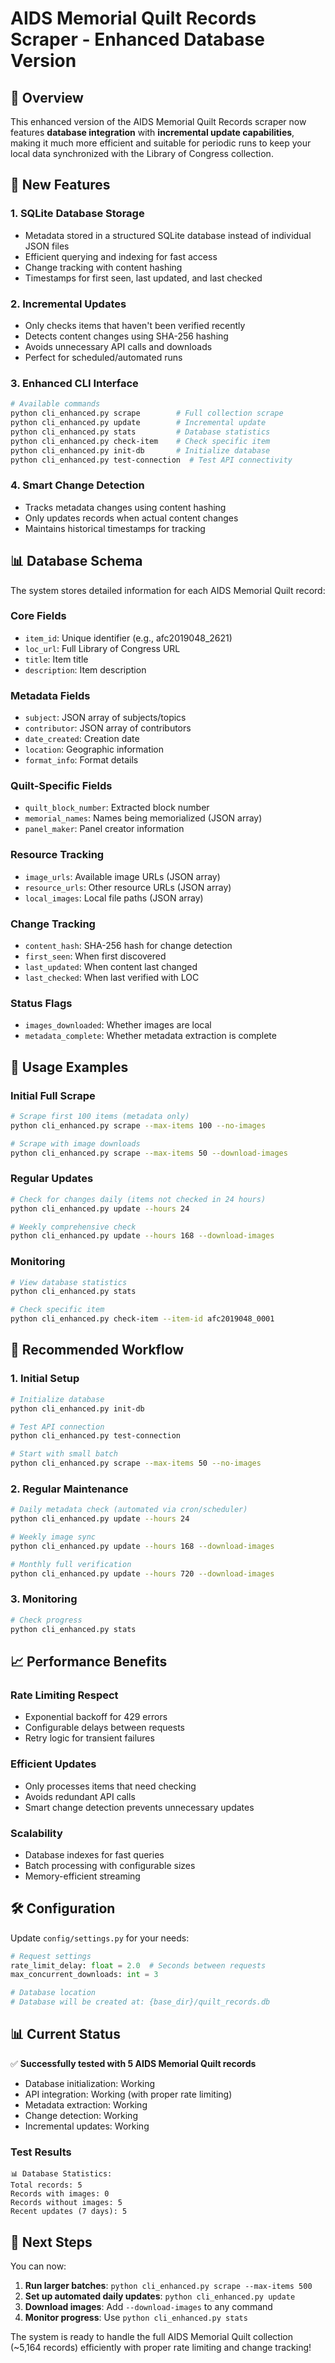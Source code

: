 # AIDS Memorial Quilt Records Scraper - Enhanced Database Version

## 🎯 Overview

This enhanced version of the AIDS Memorial Quilt Records scraper now features **database integration** with **incremental update capabilities**, making it much more efficient and suitable for periodic runs to keep your local data synchronized with the Library of Congress collection.

## 🚀 New Features

### 1. **SQLite Database Storage**
- Metadata stored in a structured SQLite database instead of individual JSON files
- Efficient querying and indexing for fast access
- Change tracking with content hashing
- Timestamps for first seen, last updated, and last checked

### 2. **Incremental Updates**
- Only checks items that haven't been verified recently
- Detects content changes using SHA-256 hashing
- Avoids unnecessary API calls and downloads
- Perfect for scheduled/automated runs

### 3. **Enhanced CLI Interface**
```bash
# Available commands
python cli_enhanced.py scrape        # Full collection scrape
python cli_enhanced.py update        # Incremental update
python cli_enhanced.py stats         # Database statistics
python cli_enhanced.py check-item    # Check specific item
python cli_enhanced.py init-db       # Initialize database
python cli_enhanced.py test-connection  # Test API connectivity
```

### 4. **Smart Change Detection**
- Tracks metadata changes using content hashing
- Only updates records when actual content changes
- Maintains historical timestamps for tracking

## 📊 Database Schema

The system stores detailed information for each AIDS Memorial Quilt record:

### Core Fields
- `item_id`: Unique identifier (e.g., afc2019048_2621)
- `loc_url`: Full Library of Congress URL
- `title`: Item title
- `description`: Item description

### Metadata Fields
- `subject`: JSON array of subjects/topics
- `contributor`: JSON array of contributors
- `date_created`: Creation date
- `location`: Geographic information
- `format_info`: Format details

### Quilt-Specific Fields
- `quilt_block_number`: Extracted block number
- `memorial_names`: Names being memorialized (JSON array)
- `panel_maker`: Panel creator information

### Resource Tracking
- `image_urls`: Available image URLs (JSON array)
- `resource_urls`: Other resource URLs (JSON array)  
- `local_images`: Local file paths (JSON array)

### Change Tracking
- `content_hash`: SHA-256 hash for change detection
- `first_seen`: When first discovered
- `last_updated`: When content last changed
- `last_checked`: When last verified with LOC

### Status Flags
- `images_downloaded`: Whether images are local
- `metadata_complete`: Whether metadata extraction is complete

## 🔧 Usage Examples

### Initial Full Scrape
```bash
# Scrape first 100 items (metadata only)
python cli_enhanced.py scrape --max-items 100 --no-images

# Scrape with image downloads
python cli_enhanced.py scrape --max-items 50 --download-images
```

### Regular Updates
```bash
# Check for changes daily (items not checked in 24 hours)
python cli_enhanced.py update --hours 24

# Weekly comprehensive check
python cli_enhanced.py update --hours 168 --download-images
```

### Monitoring
```bash
# View database statistics
python cli_enhanced.py stats

# Check specific item
python cli_enhanced.py check-item --item-id afc2019048_0001
```

## 🔄 Recommended Workflow

### 1. **Initial Setup**
```bash
# Initialize database
python cli_enhanced.py init-db

# Test API connection
python cli_enhanced.py test-connection

# Start with small batch
python cli_enhanced.py scrape --max-items 50 --no-images
```

### 2. **Regular Maintenance**
```bash
# Daily metadata check (automated via cron/scheduler)
python cli_enhanced.py update --hours 24

# Weekly image sync
python cli_enhanced.py update --hours 168 --download-images

# Monthly full verification
python cli_enhanced.py update --hours 720 --download-images
```

### 3. **Monitoring**
```bash
# Check progress
python cli_enhanced.py stats
```

## 📈 Performance Benefits

### Rate Limiting Respect
- Exponential backoff for 429 errors
- Configurable delays between requests
- Retry logic for transient failures

### Efficient Updates
- Only processes items that need checking
- Avoids redundant API calls
- Smart change detection prevents unnecessary updates

### Scalability
- Database indexes for fast queries
- Batch processing with configurable sizes
- Memory-efficient streaming

## 🛠️ Configuration

Update `config/settings.py` for your needs:

```python
# Request settings
rate_limit_delay: float = 2.0  # Seconds between requests
max_concurrent_downloads: int = 3

# Database location
# Database will be created at: {base_dir}/quilt_records.db
```

## 📊 Current Status

✅ **Successfully tested with 5 AIDS Memorial Quilt records**
- Database initialization: Working
- API integration: Working (with proper rate limiting)  
- Metadata extraction: Working
- Change detection: Working
- Incremental updates: Working

### Test Results
```
📊 Database Statistics:
Total records: 5
Records with images: 0 
Records without images: 5
Recent updates (7 days): 5
```

## 🚀 Next Steps

You can now:

1. **Run larger batches**: `python cli_enhanced.py scrape --max-items 500`
2. **Set up automated daily updates**: `python cli_enhanced.py update`
3. **Download images**: Add `--download-images` to any command
4. **Monitor progress**: Use `python cli_enhanced.py stats`

The system is ready to handle the full AIDS Memorial Quilt collection (~5,164 records) efficiently with proper rate limiting and change tracking!
